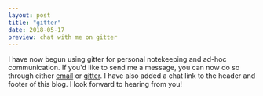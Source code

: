 ```yaml
---
layout: post
title: "gitter"
date: 2018-05-17
preview: chat with me on gitter
---
```


I have now begun using gitter for personal notekeeping and ad-hoc communication. If you'd like to send me a message, you can now do so through either <a href="mailto:message@jared-pri.me">email</a> or <a href="https://gitter.im/jared-prime-github-io/Lobby">gitter</a>. I have also added a chat link to the header and footer of this blog. I look forward to hearing from you!